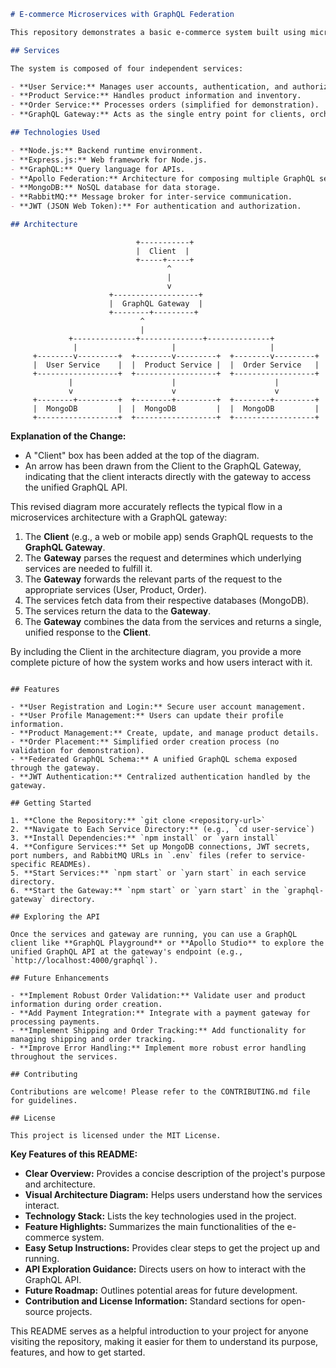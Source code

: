 ```markdown
# E-commerce Microservices with GraphQL Federation

This repository demonstrates a basic e-commerce system built using microservices architecture and Apollo Federation for GraphQL.

## Services

The system is composed of four independent services:

- **User Service:** Manages user accounts, authentication, and authorization.
- **Product Service:** Handles product information and inventory.
- **Order Service:** Processes orders (simplified for demonstration).
- **GraphQL Gateway:** Acts as the single entry point for clients, orchestrating requests to the underlying services.

## Technologies Used

- **Node.js:** Backend runtime environment.
- **Express.js:** Web framework for Node.js.
- **GraphQL:** Query language for APIs.
- **Apollo Federation:** Architecture for composing multiple GraphQL services into a unified graph.
- **MongoDB:** NoSQL database for data storage.
- **RabbitMQ:** Message broker for inter-service communication.
- **JWT (JSON Web Token):** For authentication and authorization.

## Architecture
```

```
                            +-----------+
                            |  Client  |
                            +-----+-----+
                                   ^
                                   |
                                   v
                      +-------------------+
                      |  GraphQL Gateway  |
                      +--------+---------+
                             ^
                             |
             +--------------+--------------+--------------+
              |                     |                     |
     +--------v---------+  +--------v---------+  +--------v---------+
     |  User Service    |  |  Product Service |  |  Order Service   |
     +------------------+  +------------------+  +------------------+
             |                      |                      |
             v                      v                      v
     +--------+---------+  +--------+---------+  +--------+---------+
     |  MongoDB         |  |  MongoDB         |  |  MongoDB         |
     +------------------+  +------------------+  +------------------+
```

**Explanation of the Change:**

- A "Client" box has been added at the top of the diagram.
- An arrow has been drawn from the Client to the GraphQL Gateway, indicating that the client interacts directly with the gateway to access the unified GraphQL API.

This revised diagram more accurately reflects the typical flow in a microservices architecture with a GraphQL gateway:

1. The **Client** (e.g., a web or mobile app) sends GraphQL requests to the **GraphQL Gateway**.
2. The **Gateway** parses the request and determines which underlying services are needed to fulfill it.
3. The **Gateway** forwards the relevant parts of the request to the appropriate services (User, Product, Order).
4. The services fetch data from their respective databases (MongoDB).
5. The services return the data to the **Gateway**.
6. The **Gateway** combines the data from the services and returns a single, unified response to the **Client**.

By including the Client in the architecture diagram, you provide a more complete picture of how the system works and how users interact with it.

```

## Features

- **User Registration and Login:** Secure user account management.
- **User Profile Management:** Users can update their profile information.
- **Product Management:** Create, update, and manage product details.
- **Order Placement:** Simplified order creation process (no validation for demonstration).
- **Federated GraphQL Schema:** A unified GraphQL schema exposed through the gateway.
- **JWT Authentication:** Centralized authentication handled by the gateway.

## Getting Started

1. **Clone the Repository:** `git clone <repository-url>`
2. **Navigate to Each Service Directory:** (e.g., `cd user-service`)
3. **Install Dependencies:** `npm install` or `yarn install`
4. **Configure Services:** Set up MongoDB connections, JWT secrets, port numbers, and RabbitMQ URLs in `.env` files (refer to service-specific READMEs).
5. **Start Services:** `npm start` or `yarn start` in each service directory.
6. **Start the Gateway:** `npm start` or `yarn start` in the `graphql-gateway` directory.

## Exploring the API

Once the services and gateway are running, you can use a GraphQL client like **GraphQL Playground** or **Apollo Studio** to explore the unified GraphQL API at the gateway's endpoint (e.g., `http://localhost:4000/graphql`).

## Future Enhancements

- **Implement Robust Order Validation:** Validate user and product information during order creation.
- **Add Payment Integration:** Integrate with a payment gateway for processing payments.
- **Implement Shipping and Order Tracking:** Add functionality for managing shipping and order tracking.
- **Improve Error Handling:** Implement more robust error handling throughout the services.

## Contributing

Contributions are welcome! Please refer to the CONTRIBUTING.md file for guidelines.

## License

This project is licensed under the MIT License.
```

**Key Features of this README:**

- **Clear Overview:** Provides a concise description of the project's purpose and architecture.
- **Visual Architecture Diagram:** Helps users understand how the services interact.
- **Technology Stack:** Lists the key technologies used in the project.
- **Feature Highlights:** Summarizes the main functionalities of the e-commerce system.
- **Easy Setup Instructions:** Provides clear steps to get the project up and running.
- **API Exploration Guidance:** Directs users on how to interact with the GraphQL API.
- **Future Roadmap:** Outlines potential areas for future development.
- **Contribution and License Information:** Standard sections for open-source projects.

This README serves as a helpful introduction to your project for anyone visiting the repository, making it easier for them to understand its purpose, features, and how to get started.
